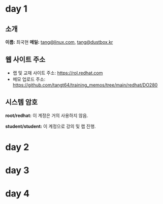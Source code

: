 # day 1

## 소개

__이름:__ 최국현
__메일:__ tang@linux.com, tang@dustbox.kr

## 웹 사이트 주소

- 랩 및 교재 사이트 주소: https://rol.redhat.com
- 메모 업로드 주소: https://github.com/tangt64/training_memos/tree/main/redhat/DO280

## 시스템 암호

__root/redhat:__ 이 계정은 거의 사용하지 않음.

__student/student:__ 이 계정으로 강의 및 랩 진행.


# day 2

# day 3

# day 4